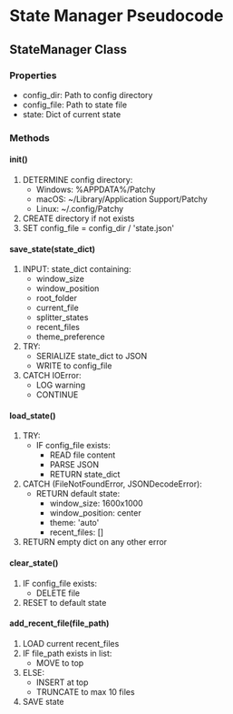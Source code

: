# State Manager Pseudocode

## StateManager Class

### Properties
- config_dir: Path to config directory
- config_file: Path to state file
- state: Dict of current state

### Methods

#### __init__()
1. DETERMINE config directory:
   - Windows: %APPDATA%/Patchy
   - macOS: ~/Library/Application Support/Patchy
   - Linux: ~/.config/Patchy
2. CREATE directory if not exists
3. SET config_file = config_dir / 'state.json'

#### save_state(state_dict)
1. INPUT: state_dict containing:
   - window_size
   - window_position
   - root_folder
   - current_file
   - splitter_states
   - recent_files
   - theme_preference
2. TRY:
   - SERIALIZE state_dict to JSON
   - WRITE to config_file
3. CATCH IOError:
   - LOG warning
   - CONTINUE

#### load_state()
1. TRY:
   - IF config_file exists:
     - READ file content
     - PARSE JSON
     - RETURN state_dict
2. CATCH (FileNotFoundError, JSONDecodeError):
   - RETURN default state:
     - window_size: 1600x1000
     - window_position: center
     - theme: 'auto'
     - recent_files: []
3. RETURN empty dict on any other error

#### clear_state()
1. IF config_file exists:
   - DELETE file
2. RESET to default state

#### add_recent_file(file_path)
1. LOAD current recent_files
2. IF file_path exists in list:
   - MOVE to top
3. ELSE:
   - INSERT at top
   - TRUNCATE to max 10 files
4. SAVE state